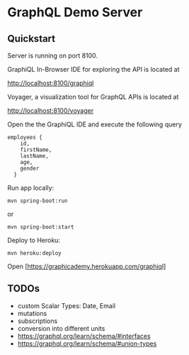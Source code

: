 # GraphQL Demo Server

## Quickstart
Server is running on port 8100.

GraphiQL In-Browser IDE for exploring the API is located at

<http://localhost:8100/graphiql>


Voyager, a visualization tool for GraphQL APIs is located at

<http://localhost:8100/voyager>


Open the the GraphiQL IDE and execute the following query
```
employees {
    id,
    firstName,
    lastName,
    age,
    gender
  }
```


Run app locally:
```
mvn spring-boot:run 

```
or
```
mvn spring-boot:start 

```


Deploy to Heroku:
```
mvn heroku:deploy

```
Open [https://graphicademy.herokuapp.com/graphiql]

## TODOs
- custom Scalar Types: Date, Email
- mutations
- subscriptions
- conversion into different units
- https://graphql.org/learn/schema/#interfaces
- https://graphql.org/learn/schema/#union-types

